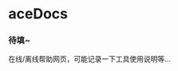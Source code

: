 <!--
 * @Description: 
 * @Author: Bullet.S
 * @Date: 2019-12-04 12:48:08
 * @LastEditors: Bullet.S
 * @LastEditTime: 2019-12-04 14:46:35
 * @Email: animator.bullet@foxmail.com
 -->
# aceDocs
### 待填~
在线/离线帮助网页，可能记录一下工具使用说明等...